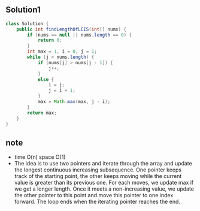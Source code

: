 
## Solution1
``` java
class Solution {
    public int findLengthOfLCIS(int[] nums) {
        if (nums == null || nums.length == 0) {
            return 0;
        }
        int max = 1, i = 0, j = 1;
        while (j < nums.length) {
            if (nums[j] > nums[j - 1]) {
                j++;
            }
            else {
                i = j;
                j = i + 1;
            }
            max = Math.max(max, j - i);
        }
        return max;
    }
}
```

## note
* time O(n) space O(1)
* The idea is to use two pointers and iterate through the array and update the longest continuous increasing subsequence.
One pointer keeps track of the starting point, the other keeps moving while the current value is greater than its previous one.
For each moves, we update max if we get a longer length. Once it meets a non-increasing value, we update the other pointer to 
this point and move this pointer to one index forward. The loop ends when the iterating pointer reaches the end. 
